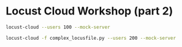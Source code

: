 # Locust Cloud Workshop (part 2)

```bash
locust-cloud --users 100 --mock-server
```

```bash
locust-cloud -f complex_locusfile.py --users 200 --mock-server
```
